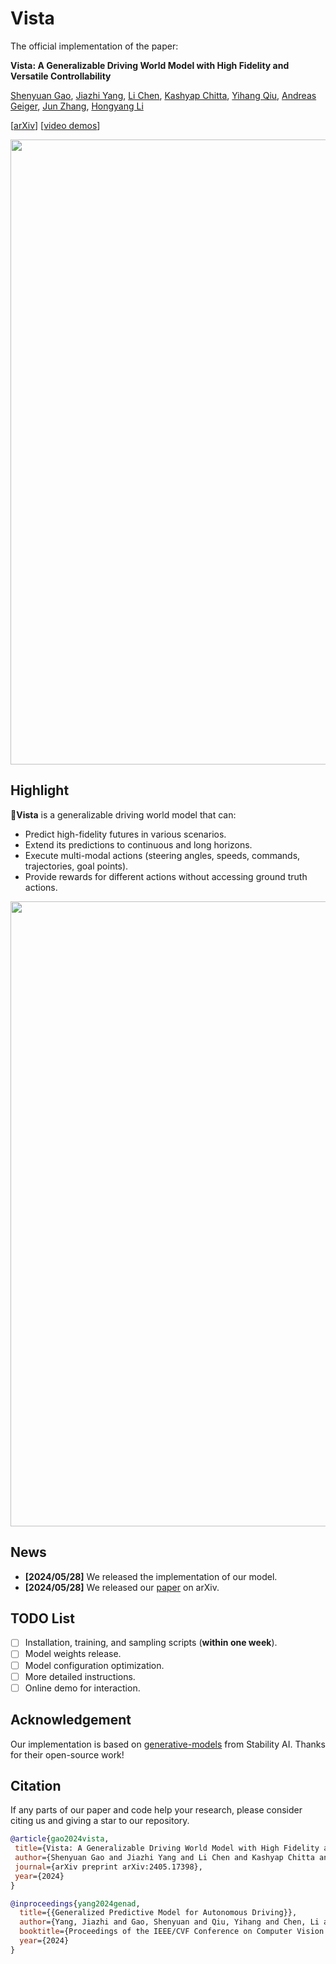 # Vista

The official implementation of the paper:

**Vista: A Generalizable Driving World Model with High Fidelity and Versatile Controllability**

[Shenyuan Gao](https://github.com/Little-Podi), [Jiazhi Yang](https://scholar.google.com/citations?user=Ju7nGX8AAAAJ&hl=en), [Li Chen](https://scholar.google.com/citations?user=ulZxvY0AAAAJ&hl=en), [Kashyap Chitta](https://kashyap7x.github.io/), [Yihang Qiu](https://scholar.google.com/citations?user=qgRUOdIAAAAJ&hl=en), [Andreas Geiger](https://www.cvlibs.net/), [Jun Zhang](https://eejzhang.people.ust.hk/), [Hongyang Li](https://lihongyang.info/)

[[arXiv](https://arxiv.org/abs/2405.17398)] [[video demos](https://vista-demo.github.io/)]

<div id="top" align="center">
<p align="center">
<img src="assets/teaser.gif" width="1000px" >
</p>
</div>

## Highlight

:bookmark: ​**Vista** is a generalizable driving world model that can:

- Predict high-fidelity futures in various scenarios.
- Extend its predictions to continuous and long horizons.
- Execute multi-modal actions (steering angles, speeds, commands, trajectories, goal points).
- Provide rewards for different actions without accessing ground truth actions.

<div id="top" align="center">
<p align="center">
<img src="assets/overview.png" width="1000px" >
</p>
</div>

## News

- **[2024/05/28]** We released the implementation of our model.
- **[2024/05/28]** We released our [paper](https://arxiv.org/abs/2405.17398) on arXiv.

## TODO List

- [ ] Installation, training, and sampling scripts (**within one week**).
- [ ] Model weights release.
- [ ] Model configuration optimization.
- [ ] More detailed instructions.
- [ ] Online demo for interaction.

## Acknowledgement

Our implementation is based on [generative-models](https://github.com/Stability-AI/generative-models) from Stability AI. Thanks for their open-source work!

## Citation

If any parts of our paper and code help your research, please consider citing us and giving a star to our repository.

```bibtex
@article{gao2024vista,
 title={Vista: A Generalizable Driving World Model with High Fidelity and Versatile Controllability}, 
 author={Shenyuan Gao and Jiazhi Yang and Li Chen and Kashyap Chitta and Yihang Qiu and Andreas Geiger and Jun Zhang and Hongyang Li},
 journal={arXiv preprint arXiv:2405.17398},
 year={2024}
}

@inproceedings{yang2024genad,
  title={{Generalized Predictive Model for Autonomous Driving}},
  author={Yang, Jiazhi and Gao, Shenyuan and Qiu, Yihang and Chen, Li and Li, Tianyu and Dai, Bo and Chitta, Kashyap and Wu, Penghao and Zeng, Jia and Luo, Ping and Zhang, Jun and Geiger, Andreas and Qiao, Yu and Li, Hongyang},
  booktitle={Proceedings of the IEEE/CVF Conference on Computer Vision and Pattern Recognition (CVPR)},
  year={2024}
}
```
